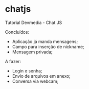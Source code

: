 # chatjs
Tutorial Devmedia - Chat JS

Concluídos:
- Aplicação já manda mensagens;
- Campo para inserção de nickname;
- Mensagem privada;

A fazer:
- Login e senha;
- Envio de arquivos em anexo;
- Conversa via webcam;


